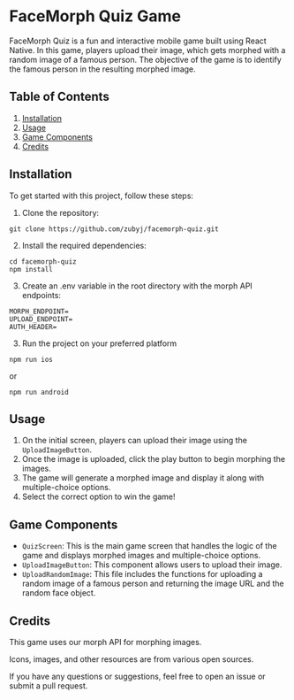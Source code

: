 # FaceMorph Quiz Game

FaceMorph Quiz is a fun and interactive mobile game built using React Native. In this game, players upload their image, which gets morphed with a random image of a famous person. The objective of the game is to identify the famous person in the resulting morphed image.

## Table of Contents

1. [Installation](#installation)
2. [Usage](#usage)
3. [Game Components](#game-components)
4. [Credits](#credits)

## Installation

To get started with this project, follow these steps:


1. Clone the repository:
```
git clone https://github.com/zubyj/facemorph-quiz.git
```

2. Install the required dependencies:
```
cd facemorph-quiz
npm install
```

3. Create an .env variable in the root directory with the morph API endpoints: 
```
MORPH_ENDPOINT=
UPLOAD_ENDPOINT=
AUTH_HEADER=
```

3. Run the project on your preferred platform
```
npm run ios
```
or
```
npm run android
```


## Usage

1. On the initial screen, players can upload their image using the `UploadImageButton`.
2. Once the image is uploaded, click the play button to begin morphing the images.
3. The game will generate a morphed image and display it along with multiple-choice options.
4. Select the correct option to win the game!

## Game Components

- `QuizScreen`: This is the main game screen that handles the logic of the game and displays morphed images and multiple-choice options.
- `UploadImageButton`: This component allows users to upload their image.
- `UploadRandomImage`: This file includes the functions for uploading a random image of a famous person and returning the image URL and the random face object.

## Credits

This game uses our morph API for morphing images.

Icons, images, and other resources are from various open sources.

If you have any questions or suggestions, feel free to open an issue or submit a pull request.


